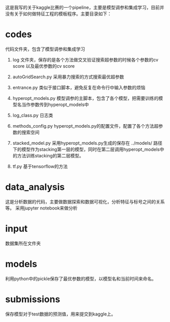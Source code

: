 

这是我写的关于kaggle比赛的一个pipeline，主要是模型调参和集成学习，目前并没有关于如何做特征工程的模板程序。主要目录如下：

# codes

代码文件夹，包含了模型调参和集成学习
 
 1. log 文件夹，保存的是各个方法做交叉验证搜索超参数的时候各个参数的cv score 以及最优参数的cv score
 2. autoGridSearch.py
 采用暴力搜索的方式搜索最优超参数
 3. entrance.py
 类似于接口脚本，避免反复在命令行中输入参数的烦恼
 4. hyperopt_models.py
 模型调参的主脚本，包含了各个模型，把需要训练的模型名当作参数传到hyperopt_models中
 5. log_class.py
 日志类
 6. methods_config.py
 hyperopt_models.py的配置文件，配置了各个方法超参数的搜索空间
 7. stacked_model.py
 采用hyperopt_models.py生成的保存在 ../models/ 路径下的模型作为stacking第一层的模型，同时在第二层调用hyperopt_models中的方法训练stacking的第二层模型。

8. tf.py
基于tensorflow的方法

# data_analysis

这是分析数据的代码，主要做数据探索和数据可视化，分析特征与标号之间的关系等。
采用jupyter notebook来做分析

# input

数据集所在文件夹

# models

利用python中的pickle保存了最优参数的模型，以模型名和当前时间来命名。

# submissions

保存模型对于test数据的预测值，用来提交到kaggle上。
